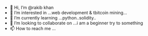 - 👋 Hi, I’m @rakib khan
- 👀 I’m interested in ...web development & tbitcoin mining...
- 🌱 I’m currently learning ...python..solidity..
- 💞️ I’m looking to collaborate on ...i am a beginner try to something
- 📫 How to reach me ...




